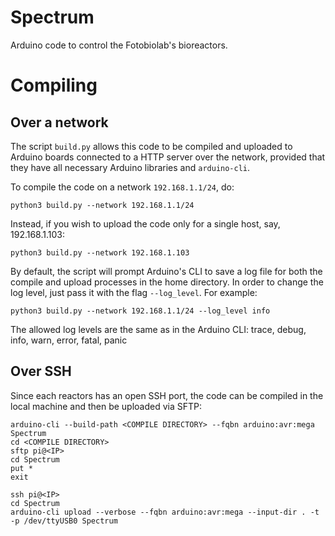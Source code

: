 # Spectrum

Arduino code to control the Fotobiolab's bioreactors.

# Compiling

## Over a network

The script `build.py` allows this code to be compiled and uploaded to Arduino boards connected to a HTTP server over the network, provided that they have all necessary Arduino libraries and `arduino-cli`.

To compile the code on a network `192.168.1.1/24`, do:

    python3 build.py --network 192.168.1.1/24

Instead, if you wish to upload the code only for a single host, say, 192.168.1.103:

    python3 build.py --network 192.168.1.103

By default, the script will prompt Arduino's CLI to save a log file for both the compile and upload processes in the home directory. In order to change the log level, just pass it with the flag `--log_level`. For example:

    python3 build.py --network 192.168.1.1/24 --log_level info

The allowed log levels are the same as in the Arduino CLI: trace, debug, info, warn, error, fatal, panic

## Over SSH

Since each reactors has an open SSH port, the code can be compiled in the local machine and then be uploaded via SFTP:

    arduino-cli --build-path <COMPILE DIRECTORY> --fqbn arduino:avr:mega Spectrum
    cd <COMPILE DIRECTORY>
    sftp pi@<IP>
    cd Spectrum
    put *
    exit

    ssh pi@<IP>
    cd Spectrum
    arduino-cli upload --verbose --fqbn arduino:avr:mega --input-dir . -t -p /dev/ttyUSB0 Spectrum